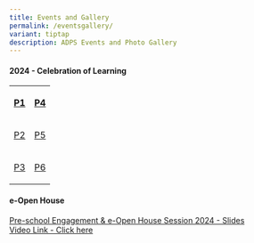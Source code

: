 ```yaml
---
title: Events and Gallery
permalink: /eventsgallery/
variant: tiptap
description: ADPS Events and Photo Gallery
---
```

<h4>2024 - Celebration of Learning</h4>
<p></p>
<table style="minWidth: 50px">
<colgroup>
<col>
<col>
</colgroup>
<tbody>
<tr>
<th rowspan="1" colspan="1">
<p><a href="https://drive.google.com/drive/folders/1M6velgACiQKpxjCz7Ew_ficnA8rRilXU?usp=sharing" rel="noopener nofollow" target="_blank">P1</a>
</p>
</th>
<th rowspan="1" colspan="1">
<p><a href="https://drive.google.com/drive/folders/14w2JJ_CLxtXQZL7yzOxpZfhjQjxRT-A9?usp=sharing" rel="noopener nofollow" target="_blank">P4</a>
</p>
</th>
</tr>
<tr>
<td rowspan="1" colspan="1">
<p><a href="https://drive.google.com/drive/folders/1yjmhLBLZbngOSxSPMBuKbAlX7tJ5tOeS?usp=sharing" rel="noopener nofollow" target="_blank">P2</a>
</p>
</td>
<td rowspan="1" colspan="1">
<p><a href="https://drive.google.com/drive/folders/1Xq7PzlCayMvvH7mj8-maE9kOBus1qv9z?usp=sharing" rel="noopener nofollow" target="_blank">P5</a>
</p>
</td>
</tr>
<tr>
<td rowspan="1" colspan="1">
<p><a href="https://drive.google.com/drive/folders/1U_6bRG3H4qyz5bA88lGafdPlbZc8D487?usp=sharing" rel="noopener nofollow" target="_blank">P3</a>
</p>
</td>
<td rowspan="1" colspan="1">
<p><a href="https://drive.google.com/drive/folders/13IHS1vaoVawXM3iqt5k2Q1KtLbWBxZ_S?usp=sharing" rel="noopener nofollow" target="_blank">P6</a>
</p>
</td>
</tr>
</tbody>
</table>
<h4>e-Open House</h4>
<p><a href="/files/GO%20PDF/Pre_school_Engagement___e_Open_House_Session_2024.pdf" rel="noopener noreferrer nofollow" target="_blank">Pre-school Engagement &amp; e-Open House Session 2024 - Slides</a>
<br><a href="https://youtu.be/O_WkT6XSy6w?si=YExN2oUyrCStL7ZX" rel="noopener noreferrer nofollow" target="_blank">Video Link - Click here</a>
</p>